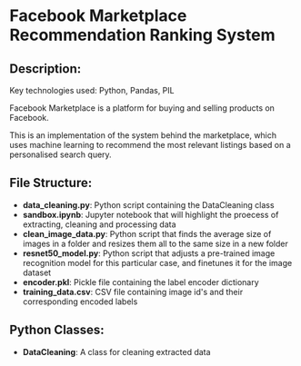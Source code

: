 # Facebook Marketplace Recommendation Ranking System

## Description:
Key technologies used: Python, Pandas, PIL

Facebook Marketplace is a platform for buying and selling products on Facebook.

This is an implementation of the system behind the marketplace, which uses machine learning to recommend the most relevant listings based on a personalised search query.

## File Structure:
- **data_cleaning.py**: Python script containing the DataCleaning class
- **sandbox.ipynb**: Jupyter notebook that will highlight the proecess of extracting, cleaning and processing data
- **clean_image_data.py**: Python script that finds the average size of images in a folder and resizes them all to the same size in a new folder
- **resnet50_model.py**: Python script that adjusts a pre-trained image recognition model for this particular case, and finetunes it for the image dataset
- **encoder.pkl**: Pickle file containing the label encoder dictionary
- **training_data.csv**: CSV file containing image id's and their corresponding encoded labels

## Python Classes:
- **DataCleaning**: A class for cleaning extracted data
